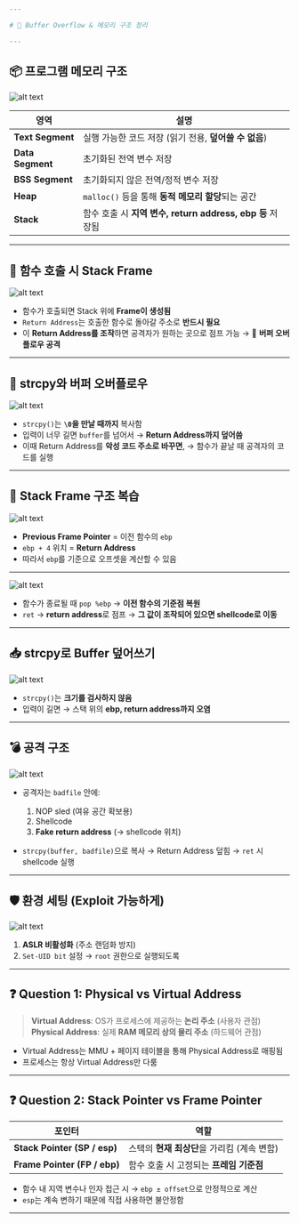 ```yaml
---

# 🧠 Buffer Overflow & 메모리 구조 정리

---
```


## 📦 프로그램 메모리 구조

![alt text](image.png)

| 영역               | 설명                                           |
| ---------------- | -------------------------------------------- |
| **Text Segment** | 실행 가능한 코드 저장 (읽기 전용, **덮어쓸 수 없음**)           |
| **Data Segment** | 초기화된 전역 변수 저장                                |
| **BSS Segment**  | 초기화되지 않은 전역/정적 변수 저장                         |
| **Heap**         | `malloc()` 등을 통해 **동적 메모리 할당**되는 공간          |
| **Stack**        | 함수 호출 시 **지역 변수, return address, ebp 등** 저장됨 |

---

## 🧩 함수 호출 시 Stack Frame

![alt text](image-1.png)

* 함수가 호출되면 Stack 위에 **Frame이 생성됨**
* `Return Address`는 호출한 함수로 돌아갈 주소로 **반드시 필요**
* 이 **Return Address를 조작**하면 공격자가 원하는 곳으로 점프 가능
  → 🧨 **버퍼 오버플로우 공격**

---

## 🧨 strcpy와 버퍼 오버플로우

![alt text](image-2.png)

* `strcpy()`는 **`\0`을 만날 때까지** 복사함
* 입력이 너무 길면 `buffer`를 넘어서 → **Return Address까지 덮어씀**
* 이때 Return Address를 **악성 코드 주소로 바꾸면**,
  → 함수가 끝날 때 공격자의 코드를 실행

---

## 🧱 Stack Frame 구조 복습

![alt text](image-3.png)

* **Previous Frame Pointer** = 이전 함수의 `ebp`
* `ebp + 4` 위치 = **Return Address**
* 따라서 `ebp`를 기준으로 오프셋을 계산할 수 있음

---

![alt text](image-4.png)

* 함수가 종료될 때 `pop %ebp` → **이전 함수의 기준점 복원**
* `ret` → **return address**로 점프
  → **그 값이 조작되어 있으면 shellcode로 이동**

---

## 📥 strcpy로 Buffer 덮어쓰기

![alt text](image-5.png)

* `strcpy()`는 **크기를 검사하지 않음**
* 입력이 길면 → 스택 위의 **ebp, return address까지 오염**

---

## 💣 공격 구조

![alt text](image-6.png)

* 공격자는 `badfile` 안에:

  1. NOP sled (여유 공간 확보용)
  2. Shellcode
  3. **Fake return address** (→ shellcode 위치)

* `strcpy(buffer, badfile)`으로 복사
  → Return Address 덮힘 → `ret` 시 shellcode 실행

---

## 🛡️ 환경 세팅 (Exploit 가능하게)

![alt text](image-7.png)

1. **ASLR 비활성화** (주소 랜덤화 방지)
2. `Set-UID bit` 설정 → `root` 권한으로 실행되도록

---

## ❓ Question 1: Physical vs Virtual Address

> **Virtual Address**: OS가 프로세스에 제공하는 **논리 주소** (사용자 관점)
> **Physical Address**: 실제 **RAM 메모리 상의 물리 주소** (하드웨어 관점)

* Virtual Address는 MMU + 페이지 테이블을 통해 Physical Address로 매핑됨
* 프로세스는 항상 Virtual Address만 다룸

---

## ❓ Question 2: Stack Pointer vs Frame Pointer

| 포인터                          | 역할                          |
| ---------------------------- | --------------------------- |
| **Stack Pointer (SP / esp)** | 스택의 **현재 최상단**을 가리킴 (계속 변함) |
| **Frame Pointer (FP / ebp)** | 함수 호출 시 고정되는 **프레임 기준점**    |

* 함수 내 지역 변수나 인자 접근 시 → `ebp ± offset`으로 안정적으로 계산
* `esp`는 계속 변하기 때문에 직접 사용하면 불안정함

---
